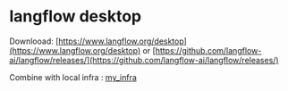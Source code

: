 # langflow desktop

Downlooad: [https://www.langflow.org/desktop](https://www.langflow.org/desktop) or [https://github.com/langflow-ai/langflow/releases/](https://github.com/langflow-ai/langflow/releases/)

Combine with local infra : [my_infra](https://github.com/kbhatiya999/my_infra)
